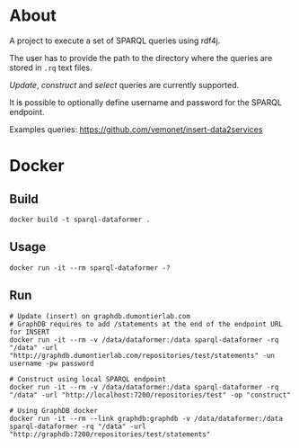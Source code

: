 # About
A project to execute a set of SPARQL queries using rdf4j. 

The user has to provide the path to the directory where the queries are stored in `.rq` text files.

*Update*, *construct* and *select* queries are currently supported. 

It is possible to optionally define username and password for the SPARQL endpoint.

Examples queries: https://github.com/vemonet/insert-data2services



# Docker
## Build
```shell
docker build -t sparql-dataformer .
```
## Usage
```shell
docker run -it --rm sparql-dataformer -?
```
## Run
```shell
# Update (insert) on graphdb.dumontierlab.com 
# GraphDB requires to add /statements at the end of the endpoint URL for INSERT
docker run -it --rm -v /data/dataformer:/data sparql-dataformer -rq "/data" -url "http://graphdb.dumontierlab.com/repositories/test/statements" -un username -pw password

# Construct using local SPARQL endpoint
docker run -it --rm -v /data/dataformer:/data sparql-dataformer -rq "/data" -url "http://localhost:7200/repositories/test" -op "construct"

# Using GraphDB docker
docker run -it --rm --link graphdb:graphdb -v /data/dataformer:/data sparql-dataformer -rq "/data" -url "http://graphdb:7200/repositories/test/statements"
```
